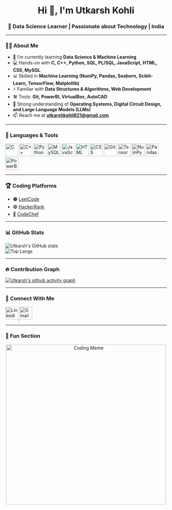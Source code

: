 <h1 align="center">Hi 👋, I'm Utkarsh Kohli</h1>
<h3 align="center">🚀 Data Science Learner | Passionate about Technology | India</h3>

---

### 👨‍💻 About Me  
- 🌱 I’m currently learning **Data Science & Machine Learning**  
- 💻 Hands-on with **C, C++, Python, SQL, PL/SQL, JavaScript, HTML, CSS, MySQL**  
- 📊 Skilled in **Machine Learning (NumPy, Pandas, Seaborn, Scikit-Learn, TensorFlow, Matplotlib)**  
- ⚡ Familiar with **Data Structures & Algorithms, Web Development**  
- 🛠️ Tools: **Git, PowerBI, VirtualBox, AutoCAD**  
- 🧠 Strong understanding of **Operating Systems, Digital Circuit Design, and Large Language Models (LLMs)**  
- 📫 Reach me at **utkarshkohli821@gmail.com**  

---

### 🔧 Languages & Tools  
<p align="left"> 
  <img src="https://cdn.jsdelivr.net/gh/devicons/devicon/icons/c/c-original.svg" alt="C" width="40" height="40"/>
  <img src="https://cdn.jsdelivr.net/gh/devicons/devicon/icons/cplusplus/cplusplus-original.svg" alt="C++" width="40" height="40"/>
  <img src="https://cdn.jsdelivr.net/gh/devicons/devicon/icons/python/python-original.svg" alt="Python" width="40" height="40"/>
  <img src="https://cdn.jsdelivr.net/gh/devicons/devicon/icons/mysql/mysql-original.svg" alt="MySQL" width="40" height="40"/>
  <img src="https://cdn.jsdelivr.net/gh/devicons/devicon/icons/javascript/javascript-original.svg" alt="JavaScript" width="40" height="40"/>
  <img src="https://cdn.jsdelivr.net/gh/devicons/devicon/icons/html5/html5-original.svg" alt="HTML" width="40" height="40"/>
  <img src="https://cdn.jsdelivr.net/gh/devicons/devicon/icons/css3/css3-original.svg" alt="CSS" width="40" height="40"/>
  <img src="https://cdn.jsdelivr.net/gh/devicons/devicon/icons/git/git-original.svg" alt="Git" width="40" height="40"/>
  <img src="https://cdn.jsdelivr.net/gh/devicons/devicon/icons/tensorflow/tensorflow-original.svg" alt="TensorFlow" width="40" height="40"/>
  <img src="https://cdn.jsdelivr.net/gh/devicons/devicon/icons/numpy/numpy-original.svg" alt="NumPy" width="40" height="40"/>
  <img src="https://cdn.jsdelivr.net/gh/devicons/devicon/icons/pandas/pandas-original.svg" alt="Pandas" width="40" height="40"/>
  <img src="https://img.icons8.com/color/48/power-bi.png" alt="PowerBI" width="40" height="40"/>
</p>

---

### 🏆 Coding Platforms  
- 🟠 [LeetCode](https://leetcode.com/u/Utkarsh_821/)  
- 🟢 [HackerRank](https://www.hackerrank.com/profile/utkarshkohli821)  
- 🔵 [CodeChef](https://www.codechef.com/users/troop_glide_33)  

---

### 📊 GitHub Stats  
![Utkarsh's GitHub stats](https://github-readme-stats.vercel.app/api?username=Utkarsh263&show_icons=true&theme=tokyonight)  
![Top Langs](https://github-readme-stats.vercel.app/api/top-langs/?username=Utkarsh263&layout=compact&theme=tokyonight)

---

### 🔥 Contribution Graph  
[![Utkarsh's github activity graph](https://github-readme-activity-graph.vercel.app/graph?username=Utkarsh263&theme=tokyo-night)](https://github.com/ashutosh00710/github-readme-activity-graph)

---

### 🤝 Connect With Me  
<p align="left">
  <a href="https://www.linkedin.com/in/utkarsh-kohli-a88481280" target="_blank">
    <img src="https://cdn-icons-png.flaticon.com/512/174/174857.png" alt="LinkedIn" width="40" height="40"/>
  </a>
  <a href="mailto:utkarshkohli821@gmail.com">
    <img src="https://cdn-icons-png.flaticon.com/512/281/281769.png" alt="Gmail" width="40" height="40"/>
  </a>
</p>

---

### 🎉 Fun Section  
<p align="center">
  <img src="https://i.imgflip.com/7knpjj.jpg" alt="Coding Meme" width="500"/>
</p>
